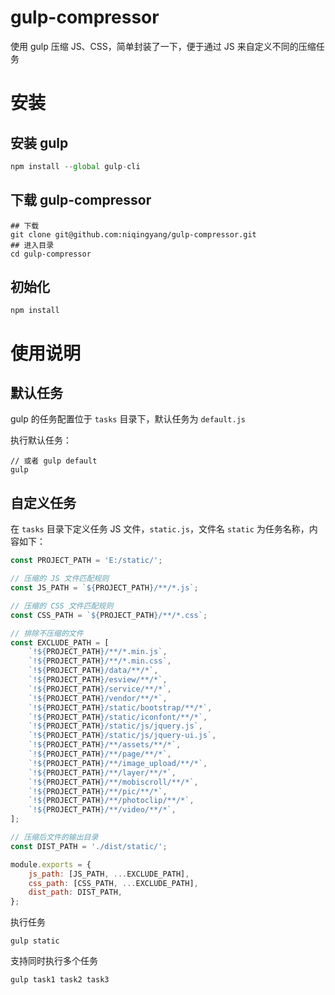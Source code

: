 # gulp-compressor

使用 gulp 压缩 JS、CSS，简单封装了一下，便于通过 JS 来自定义不同的压缩任务

# 安装


## 安装 gulp

```js
npm install --global gulp-cli
```

## 下载 gulp-compressor

```shell
## 下载
git clone git@github.com:niqingyang/gulp-compressor.git
## 进入目录
cd gulp-compressor
```

## 初始化

```shell
npm install
```

# 使用说明

## 默认任务

gulp 的任务配置位于 `tasks` 目录下，默认任务为 `default.js`

执行默认任务：

```shell
// 或者 gulp default
gulp
```

## 自定义任务

在 `tasks` 目录下定义任务 JS 文件，`static.js`，文件名 `static` 为任务名称，内容如下：

```js
const PROJECT_PATH = 'E:/static/';

// 压缩的 JS 文件匹配规则
const JS_PATH = `${PROJECT_PATH}/**/*.js`;

// 压缩的 CSS 文件匹配规则
const CSS_PATH = `${PROJECT_PATH}/**/*.css`;

// 排除不压缩的文件
const EXCLUDE_PATH = [
	`!${PROJECT_PATH}/**/*.min.js`,
	`!${PROJECT_PATH}/**/*.min.css`,
	`!${PROJECT_PATH}/data/**/*`,
	`!${PROJECT_PATH}/esview/**/*`,
	`!${PROJECT_PATH}/service/**/*`,
	`!${PROJECT_PATH}/vendor/**/*`,
	`!${PROJECT_PATH}/static/bootstrap/**/*`,
	`!${PROJECT_PATH}/static/iconfont/**/*`,
	`!${PROJECT_PATH}/static/js/jquery.js`,
	`!${PROJECT_PATH}/static/js/jquery-ui.js`,
	`!${PROJECT_PATH}/**/assets/**/*`,
	`!${PROJECT_PATH}/**/page/**/*`,
	`!${PROJECT_PATH}/**/image_upload/**/*`,
	`!${PROJECT_PATH}/**/layer/**/*`,
	`!${PROJECT_PATH}/**/mobiscroll/**/*`,
	`!${PROJECT_PATH}/**/pic/**/*`,
	`!${PROJECT_PATH}/**/photoclip/**/*`,
	`!${PROJECT_PATH}/**/video/**/*`,
];

// 压缩后文件的输出目录
const DIST_PATH = './dist/static/';

module.exports = {
	js_path: [JS_PATH, ...EXCLUDE_PATH],
	css_path: [CSS_PATH, ...EXCLUDE_PATH],
	dist_path: DIST_PATH,
};
```

执行任务

```shell
gulp static
```

支持同时执行多个任务

```shell
gulp task1 task2 task3
```






